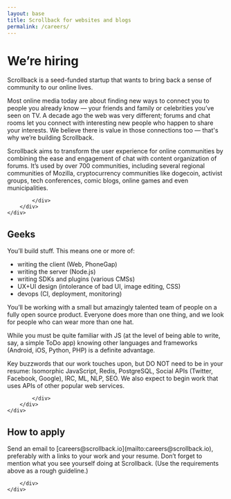 ```yaml
---
layout: base
title: Scrollback for websites and blogs
permalink: /careers/
---
```


<div class="section campus">
    <div class="container center">
        <div class="row">
            <div class="col">
            
<h1> We’re hiring </h1>
<p>Scrollback is a seed-funded startup that wants to bring back a sense of community
to our online lives.</p>

<p>Most online media today are about finding new ways to connect you to people you already know — your friends and family or celebrities you’ve seen on TV. A decade ago the web was very different; forums and chat rooms let you connect with interesting new people who happen to share your interests. We believe there is value in those connections too — that's why we’re building Scrollback.</p>

<p>Scrollback aims to transform the user experience for online communities by combining the ease and engagement of chat with content organization of forums. It’s used by over 700 communities, including several regional communities of Mozilla, cryptocurrency communities like dogecoin, activist groups, tech conferences, comic blogs, online games and even municipalities.</p>
                
            </div>
        </div>
    </div>
</div>

<div class="section">
    <div class="container">
        <div class="row">
            <div class="col">
            
<h2>Geeks</h2>

<p>You’ll build stuff. This means one or more of:</p>
<ul>
    <li>writing the client (Web, PhoneGap)</li>
    <li>writing the server (Node.js)</li>
    <li>writing SDKs and plugins (various CMSs)</li>
    <li>UX+UI design (intolerance of bad UI, image editing, CSS)</li>
    <li>devops (CI, deployment, monitoring)</li>
</ul>

<p>You’ll be working with a small but amazingly talented team of people
on a fully open source product.
Everyone does more than one thing, and we look for people who can wear
more than one hat.</p>

<p>While you must be quite familiar with JS (at the level of being able
to write, say, a simple ToDo app) knowing other languages and frameworks
(Android, iOS, Python, PHP) is a definite advantage.</p>

<p>Key buzzwords that our work touches upon, but DO NOT need to be in
your resume: Isomorphic JavaScript, Redis, PostgreSQL, Social APIs
(Twitter, Facebook, Google), IRC, ML, NLP, SEO. We also expect to
begin work that uses APIs of other popular web services.</p>
                
            </div>
        </div>
    </div>
</div>

<div class="section">
    <div class="container">
        <div class="row">
        
<h2>How to apply</h2>

<p>Send an email to [careers@scrollback.io](mailto:careers@scrollback.io),
preferably with a links to your work and your resume. Don’t forget to
mention what you see yourself doing at Scrollback. (Use the requirements
above as a rough guideline.)</p>

        </div>
    </div>
</div>

